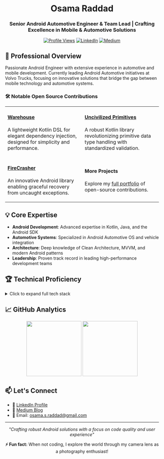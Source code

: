 <div align="center">
  
# Osama Raddad

### Senior Android Automotive Engineer & Team Lead | Crafting Excellence in Mobile & Automotive Solutions

[![Profile Views](https://komarev.com/ghpvc/?username=osama-raddad&label=Profile%20views&color=0e75b6&style=flat-square)](https://github.com/osama-raddad)
[![LinkedIn](https://img.shields.io/badge/LinkedIn-Connect-blue?style=flat-square&logo=linkedin)](https://linkedin.com/in/osamaraddad)
[![Medium](https://img.shields.io/badge/Medium-Follow-black?style=flat-square&logo=medium)](https://medium.com/@osamaraddad)

</div>

## 🚀 Professional Overview

Passionate Android Engineer with extensive experience in automotive and mobile development. Currently leading Android Automotive initiatives at Volvo Trucks, focusing on innovative solutions that bridge the gap between mobile technology and automotive systems.

### 🛠️ Notable Open Source Contributions

<table>
<tr>
<td>
  
#### [Warehouse](https://github.com/osama-raddad/Warehouse)
A lightweight Kotlin DSL for elegant dependency injection, designed for simplicity and performance.
  
</td>
<td>
  
#### [Uncivilized Primitives](https://github.com/osama-raddad/Uncivilized)
A robust Kotlin library revolutionizing primitive data type handling with standardized validation.
  
</td>
</tr>
<tr>
<td>
  
#### [FireCrasher](https://github.com/osama-raddad/FireCrasher)
An innovative Android library enabling graceful recovery from uncaught exceptions.
  
</td>
<td>
  
#### More Projects
Explore my [full portfolio](https://github.com/osama-raddad?tab=repositories) of open-source contributions.
  
</td>
</tr>
</table>

## 💡 Core Expertise

- **Android Development**: Advanced expertise in Kotlin, Java, and the Android SDK
- **Automotive Systems**: Specialized in Android Automotive OS and vehicle integration
- **Architecture**: Deep knowledge of Clean Architecture, MVVM, and modern Android patterns
- **Leadership**: Proven track record in leading high-performance development teams

## 🏆 Technical Proficiency

<details>
<summary>Click to expand full tech stack</summary>

### Languages & Frameworks
![Kotlin](https://img.shields.io/badge/Kotlin-Expert-7F52FF?style=flat-square&logo=kotlin)
![Java](https://img.shields.io/badge/Java-Expert-007396?style=flat-square&logo=java)
![Android](https://img.shields.io/badge/Android-Expert-3DDC84?style=flat-square&logo=android)

### Tools & Technologies
![Android Studio](https://img.shields.io/badge/Android_Studio-Expert-3DDC84?style=flat-square&logo=android-studio)
![Git](https://img.shields.io/badge/Git-Expert-F05032?style=flat-square&logo=git)
![Jenkins](https://img.shields.io/badge/Jenkins-Proficient-D24939?style=flat-square&logo=jenkins)

### Database & Storage
![Room](https://img.shields.io/badge/Room-Expert-3DDC84?style=flat-square)
![SQLite](https://img.shields.io/badge/SQLite-Expert-003B57?style=flat-square&logo=sqlite)
![Realm](https://img.shields.io/badge/Realm-Proficient-39477F?style=flat-square&logo=realm)

</details>

## 📈 GitHub Analytics

<div align="center">
  <img height="180em" src="https://github-readme-stats.vercel.app/api?username=osama-raddad&show_icons=true&theme=github_dark&hide_border=true&count_private=true"/>
  <img height="180em" src="https://github-readme-streak-stats.herokuapp.com/?user=osama-raddad&theme=github-dark&hide_border=true"/>
</div>

## 📫 Let's Connect

- 💼 [LinkedIn Profile](https://linkedin.com/in/osamaraddad)
- 📝 [Medium Blog](https://medium.com/@osamaraddad)
- 📧 Email: osama.s.raddad@gmail.com

---

<div align="center">
  
*"Crafting robust Android solutions with a focus on code quality and user experience"*

**⚡ Fun fact:** When not coding, I explore the world through my camera lens as a photography enthusiast!

</div>
